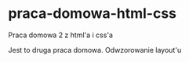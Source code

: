 # praca-domowa-html-css

Praca domowa 2 z html'a i css'a

Jest to druga praca domowa. Odwzorowanie layout'u
